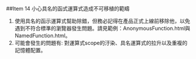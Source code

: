 ##Item 14 小心具名的函式運算式造成不可移植的範疇

1. 使用具名的函示運算式幫助除錯，但務必記得在產品正式上線前移除他，以免遇到不符合標準的瀏覽器發生問題。請見範例：AnonymousFunction.html與NamedFunction.html。
2. 可能會發生的問題有: 對運算式scope的汙染、具名運算式的拉升以及重複的記憶體配置。